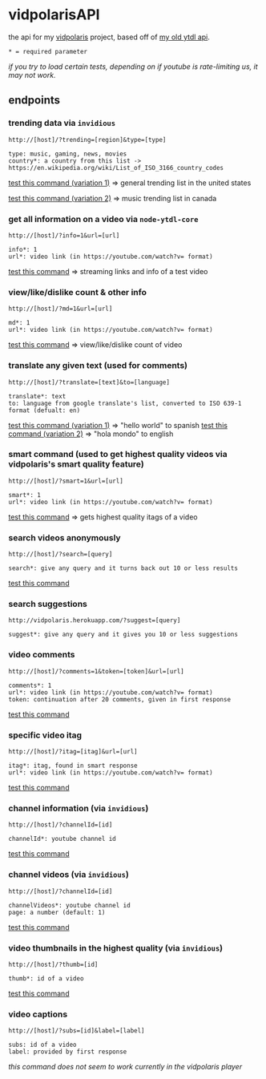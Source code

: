 # vidpolarisAPI
the api for my [vidpolaris](https://n0rmancodes.github.io/vidpolaris) project, based off of [my old ytdl api](https://github.com/n0rmancodes/YTDL-API).

```
* = required parameter
```

*if you try to load certain tests, depending on if youtube is rate-limiting us, it may not work.*

## endpoints

### trending data via ```invidious```

```http://[host]/?trending=[region]&type=[type]```

```
type: music, gaming, news, movies
country*: a country from this list -> https://en.wikipedia.org/wiki/List_of_ISO_3166_country_codes
```

[test this command (variation 1)](https://vidpolaris.herokuapp.com/?trending=us) => general trending list in the united states

[test this command (variation 2)](https://vidpolaris.herokuapp.com/?trending=ca&type=music) => music trending list in canada

### get all information on a video via ```node-ytdl-core```

```http://[host]/?info=1&url=[url]```


```
info*: 1
url*: video link (in https://youtube.com/watch?v= format)
```

[test this command](https://vidpolaris.herokuapp.com/?info=1&url=https://www.youtube.com/watch?v=Bey4XXJAqS8) => streaming links and info of a test video

### view/like/dislike count & other info

```http://[host]/?md=1&url=[url]```

```
md*: 1
url*: video link (in https://youtube.com/watch?v= format)
```

[test this command](https://vidpolaris.herokuapp.com/?md=1&url=https://www.youtube.com/watch?v=Bey4XXJAqS8) => view/like/dislike count of video

### translate any given text (used for comments)

```http://[host]/?translate=[text]&to=[language]```

```
translate*: text
to: language from google translate's list, converted to ISO 639-1 format (defualt: en)
```

[test this command (variation 1)](https://vidpolaris.herokuapp.com/?translate=hello+world&to=es) => "hello world" to spanish
[test this command (variation 2)](https://vidpolaris.herokuapp.com/?translate=hola+mondo) => "hola mondo" to english

### smart command (used to get highest quality videos via vidpolaris's smart quality feature)

```http://[host]/?smart=1&url=[url]```

```
smart*: 1
url*: video link (in https://youtube.com/watch?v= format)
```

[test this command](https://vidpolaris.herokuapp.com/?smart=1&url=https://www.youtube.com/watch?v=Bey4XXJAqS8) => gets highest quality itags of a video

### search videos anonymously

```http://[host]/?search=[query]```

```
search*: give any query and it turns back out 10 or less results
```

[test this command](https://vidpolaris.herokuapp.com/?search=test+video)

### search suggestions

```http://vidpolaris.herokuapp.com/?suggest=[query]```

```
suggest*: give any query and it gives you 10 or less suggestions
```

### video comments

```http://[host]/?comments=1&token=[token]&url=[url]```


```
comments*: 1
url*: video link (in https://youtube.com/watch?v= format)
token: continuation after 20 comments, given in first response
```

[test this command](https://vidpolaris.herokuapp.com/?comments=1&url=https://youtube.com/watch?v=yyDUC1LUXSU)

### specific video itag

```http://[host]/?itag=[itag]&url=[url]```

```
itag*: itag, found in smart response
url*: video link (in https://youtube.com/watch?v= format)
```

[test this command](https://vidpolaris.herokuapp.com/?itag=135&url=https://youtube.com/watch?v=yyDUC1LUXSU)

### channel information (via ```invidious```)

```http://[host]/?channelId=[id]```

```
channelId*: youtube channel id
```

[test this command](https://vidpolaris.herokuapp.com/?channelId=UCDjb0dwTUZKZjJgSd1kJpBg)

### channel videos (via ```invidious```)

```http://[host]/?channelId=[id]```

```
channelVideos*: youtube channel id
page: a number (default: 1)
```

[test this command](https://vidpolaris.herokuapp.com/?channelVideos=UCDjb0dwTUZKZjJgSd1kJpBg)

### video thumbnails in the highest quality (via ```invidious```)

```http://[host]/?thumb=[id]```

```
thumb*: id of a video
```

[test this command](https://vidpolaris.herokuapp.com/?thumb=yyDUC1LUXSU)

### video captions

```http://[host]/?subs=[id]&label=[label]```

```
subs: id of a video
label: provided by first response
```

*this command does not seem to work currently in the vidpolaris player*
